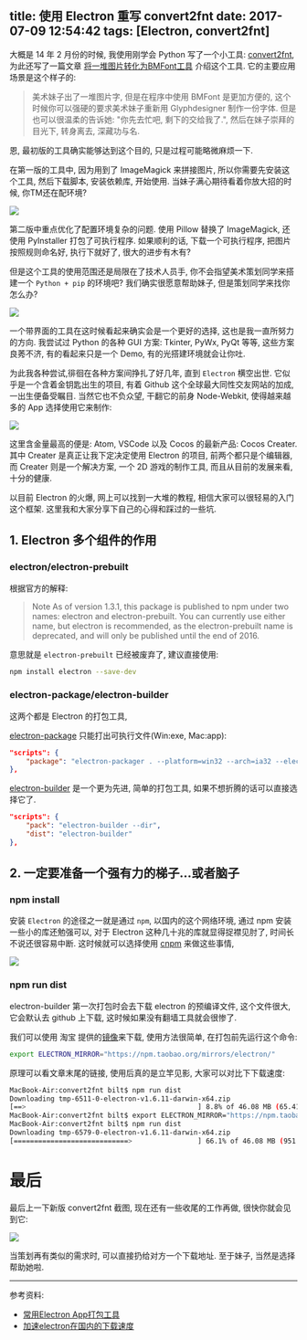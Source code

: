title: 使用 Electron 重写 convert2fnt
date: 2017-07-09 12:54:42
tags: [Electron, convert2fnt]
---


大概是 14 年 2 月份的时候, 我使用刚学会 Python 写了一个小工具: [convert2fnt][2], 为此还写了一篇文章 [将一堆图片转化为BMFont工具][1] 介绍这个工具. 它的主要应用场景是这个样子的:

> 美术妹子出了一堆图片字, 但是在程序中使用 BMFont 是更加方便的, 这个时候你可以强硬的要求美术妹子重新用 Glyphdesigner 制作一份字体. 但是也可以很温柔的告诉她: "你先去忙吧, 剩下的交给我了.", 然后在妹子崇拜的目光下, 转身离去, 深藏功与名. 

<!--more-->

恩, 最初版的工具确实能够达到这个目的, 只是过程可能略微麻烦一下. 

在第一版的工具中, 因为用到了 ImageMagick 来拼接图片, 所以你需要先安装这个工具, 然后下载脚本, 安装依赖库, 开始使用. 当妹子满心期待看着你放大招的时候, 你TM还在配环境? 

![][3]

第二版中重点优化了配置环境复杂的问题. 使用 Pillow 替换了 ImageMagick, 还使用 PyInstaller 打包了可执行程序. 如果顺利的话, 下载一个可执行程序, 把图片按照规则命名好, 执行下就好了, 很大的进步有木有?

但是这个工具的使用范围还是局限在了技术人员手, 你不会指望美术策划同学来搭建一个 `Python + pip` 的环境吧? 我们确实很愿意帮助妹子, 但是策划同学来找你怎么办? 

![][4]

一个带界面的工具在这时候看起来确实会是一个更好的选择, 这也是我一直所努力的方向. 我尝试过 Python 的各种 GUI 方案: Tkinter, PyWx, PyQt 等等, 这些方案良莠不济, 有的看起来只是一个 Demo, 有的光搭建环境就会让你吐.

为此我各种尝试,徘徊在各种方案间挣扎了好几年, 直到 `Electron` 横空出世. 它似乎是一个含着金钥匙出生的项目, 有着 Github 这个全球最大同性交友网站的加成, 一出生便备受瞩目. 当然它也不负众望, 干翻它的前身 Node-Webkit, 使得越来越多的 App 选择使用它来制作:

![][5]

这里含金量最高的便是: Atom, VSCode 以及 Cocos 的最新产品: Cocos Creater. 其中 Creater 是真正让我下定决定使用 Electron 的项目, 前两个都只是个编辑器, 而 Creater 则是一个解决方案, 一个 2D 游戏的制作工具, 而且从目前的发展来看, 十分的健康. 

以目前 Electron 的火爆, 网上可以找到一大堆的教程, 相信大家可以很轻易的入门这个框架. 这里我和大家分享下自己的心得和踩过的一些坑.

## 1. Electron 多个组件的作用

### electron/electron-prebuilt

根据官方的解释:

> Note As of version 1.3.1, this package is published to npm under two names: electron and electron-prebuilt. You can currently use either name, but electron is recommended, as the electron-prebuilt name is deprecated, and will only be published until the end of 2016.

意思就是 `electron-prebuilt` 已经被废弃了, 建议直接使用:

```sh
npm install electron --save-dev
```

### electron-package/electron-builder

这两个都是 Electron 的打包工具, 

[electron-package][8] 只能打出可执行文件(Win:exe, Mac:app):

```json
"scripts": {
    "package": "electron-packager . --platform=win32 --arch=ia32 --electron-version=1.4.15 --overwrite --ignore=node_modules --ignore=.gitignore"
},
```

[electron-builder][9] 是一个更为先进, 简单的打包工具, 如果不想折腾的话可以直接选择它了.

```json
"scripts": {
    "pack": "electron-builder --dir",
    "dist": "electron-builder"
},
```

## 2. 一定要准备一个强有力的梯子...或者脑子

### npm install

安装 `Electron` 的途径之一就是通过 `npm`, 以国内的这个网络环境, 通过 npm 安装一些小的库还勉强可以, 对于 Electron 这种几十兆的库就显得捉襟见肘了, 时间长不说还很容易中断. 这时候就可以选择使用 [cnpm][6] 来做这些事情, 

![][12]

### npm run dist

electron-builder 第一次打包时会去下载 electron 的预编译文件, 这个文件很大, 它会默认去 github 上下载, 这时候如果没有翻墙工具就会很惨了.

我们可以使用 淘宝 提供的[镜像][13]来下载, 使用方法很简单, 在打包前先运行这个命令:

```sh
export ELECTRON_MIRROR="https://npm.taobao.org/mirrors/electron/"
```

原理可以看文章末尾的链接, 使用后真的是立竿见影, 大家可以对比下下载速度:

```sh
MacBook-Air:convert2fnt bilt$ npm run dist
Downloading tmp-6511-0-electron-v1.6.11-darwin-x64.zip
[==>                                          ] 8.8% of 46.08 MB (65.41 kB/s)
MacBook-Air:convert2fnt bilt$ export ELECTRON_MIRROR="https://npm.taobao.org/mirrors/electron/"
MacBook-Air:convert2fnt bilt$ npm run dist
Downloading tmp-6579-0-electron-v1.6.11-darwin-x64.zip
[============================>                ] 66.1% of 46.08 MB (951.77 kB/s)
```

# 最后

最后上一下新版 convert2fnt 截图, 现在还有一些收尾的工作再做, 很快你就会见到它:

![][10]

当策划再有类似的需求时, 可以直接扔给对方一个下载地址. 至于妹子, 当然是选择帮助她啦.

---

参考资料:

+ [常用Electron App打包工具][7]
+ [加速electron在国内的下载速度][11]

[1]: /2014/02/01/images_to_bmfont/
[2]: https://github.com/justbilt/convert2fnt
[3]: /face/yilianmengbi3.jpg
[4]: /face/ruhua.jpg
[5]: https://ww1.sinaimg.cn/large/006tNc79ly1fhdnp3klegj30ln0vcjza.jpg
[6]: https://npm.taobao.org/
[7]: http://www.jianshu.com/p/1c2ad78df208
[8]: https://github.com/electron-userland/electron-packager
[9]: https://github.com/electron-userland/electron-builder
[10]: https://ws2.sinaimg.cn/large/006tNc79gy1fhkaqhm6dnj30n80ixq5f.jpg
[11]: http://blog.tomyail.com/install-electron-slow-in-china/
[12]: https://zos.alipayobjects.com/rmsportal/UQvFKvLLWPPmxTM.png
[13]: https://npm.taobao.org/mirrors/electron/